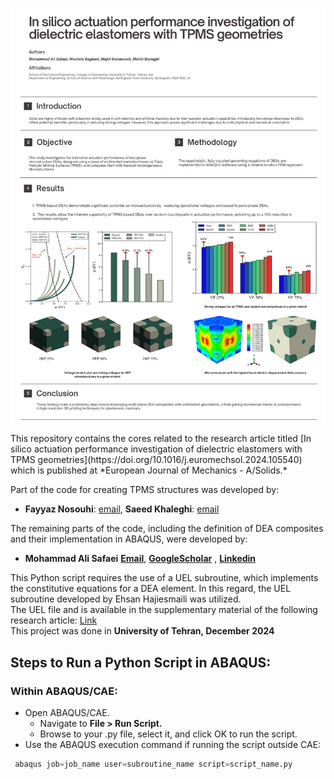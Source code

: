 ![Alt text](img/Intro.png)



<p>This repository contains the cores related to the research article titled [In silico actuation performance investigation of dielectric elastomers with TPMS geometries](https://doi.org/10.1016/j.euromechsol.2024.105540) which is published at *European Journal of Mechanics - A/Solids.* 


Part of the code for creating TPMS structures was developed by:<br/>
- **Fayyaz Nosouhi**: [email](dehnavifn@gmail.com), **Saeed Khaleghi**: [email](saeedkhaleghi123@gmail.com) <br/>

The remaining parts of the code, including the definition of DEA composites and their implementation in ABAQUS, were developed by:
- **Mohammad Ali Safaei** [**Email**](mohammadsf1998@gmail.com), [**GoogleScholar**](https://scholar.google.com/citations?user=jD_-4JcAAAAJ&hl=fa) , [**Linkedin**](https://www.linkedin.com/in/mohsafaei) <br />  

This Python script requires the use of a UEL subroutine, which implements the constitutive equations for a DEA element. In this regard, the UEL subroutine developed by Ehsan Hajiesmaili was utilized.    
The UEL file and is available in the supplementary material of the following research article: [Link](https://pubs.aip.org/aip/jap/article/129/15/151102/1025587/Dielectric-elastomer-actuators)  
This project was done in **University of Tehran, December 2024**



## Steps to Run a Python Script in ABAQUS:

### Within ABAQUS/CAE:

- Open ABAQUS/CAE.
  - Navigate to **File > Run Script.**
  - Browse to your .py file, select it, and click OK to run the script.
- Use the ABAQUS execution command if running the script outside CAE:
```python
 abaqus job=job_name user=subroutine_name script=script_name.py
```

